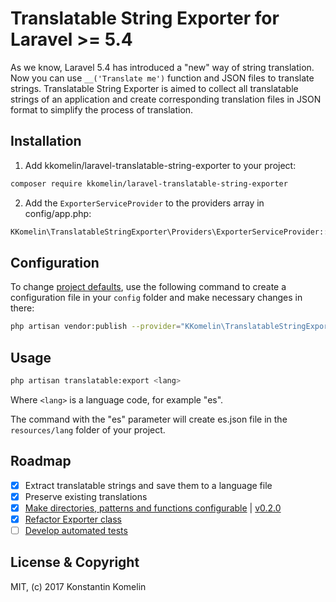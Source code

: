 # Translatable String Exporter for Laravel >= 5.4
As we know, Laravel 5.4 has introduced a "new" way of string translation.
Now you can use `__('Translate me')` function and JSON files to translate strings.
Translatable String Exporter is aimed to collect all translatable strings of an application and create corresponding translation files in JSON format to simplify the process of translation.

## Installation

1) Add kkomelin/laravel-translatable-string-exporter to your project:

```bash
composer require kkomelin/laravel-translatable-string-exporter
```

2) Add the `ExporterServiceProvider` to the providers array in config/app.php:

```php
KKomelin\TranslatableStringExporter\Providers\ExporterServiceProvider::class,
```

## Configuration

To change [project defaults](https://github.com/kkomelin/laravel-translatable-string-exporter/wiki/Configuration-and-Project-Defaults), use the following command to create a configuration file in your `config` folder and make necessary changes in there:

```bash
php artisan vendor:publish --provider="KKomelin\TranslatableStringExporter\Providers\ExporterServiceProvider"
```

## Usage

```bash
php artisan translatable:export <lang>
```
Where `<lang>` is a language code, for example "es".

The command with the "es" parameter will create es.json file in the `resources/lang` folder of your project.

## Roadmap

- [x] Extract translatable strings and save them to a language file
- [x] Preserve existing translations
- [x] [Make directories, patterns and functions configurable](https://github.com/kkomelin/laravel-translatable-string-exporter/issues/5) | [v0.2.0](https://github.com/kkomelin/laravel-translatable-string-exporter/releases/tag/0.2.0)
- [x] [Refactor Exporter class](https://github.com/kkomelin/laravel-translatable-string-exporter/issues/3)
- [ ] [Develop automated tests](https://github.com/kkomelin/laravel-translatable-string-exporter/issues/4)

## License & Copyright

MIT, (c) 2017 Konstantin Komelin
